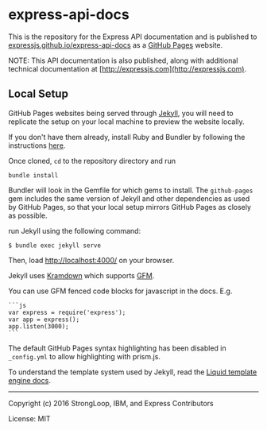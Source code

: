# express-api-docs

This is the repository for the Express API documentation and is published to
[expressjs.github.io/express-api-docs](http://expressjs.github.io/express-api-docs)
as a [GitHub Pages](https://pages.github.com/) website.

NOTE: This API documentation is also published, along with additional technical documentation at
[http://expressjs.com](http://expressjs.com).

## Local Setup

GitHub Pages websites being served through [Jekyll](http://jekyllrb.com/), you will need to replicate
the setup on your local machine to preview the website locally.

If you don't have them already, install Ruby and Bundler by following the instructions [here](https://help.github.com/articles/setting-up-your-pages-site-locally-with-jekyll/).

Once cloned, `cd` to the repository directory and run

```
bundle install
```

Bundler will look in the Gemfile for which gems to install. The `github-pages` gem includes the same version of Jekyll and other dependencies as used by GitHub Pages, so that your local setup mirrors GitHub Pages as closely as possible.

run Jekyll using the following command:

```
$ bundle exec jekyll serve
```

Then, load [http://localhost:4000/](http://localhost:4000/) on your browser.

Jekyll uses [Kramdown](http://kramdown.gettalong.org/quickref.html) which supports [GFM](http://kramdown.gettalong.org/parser/gfm.html).

You can use GFM fenced code blocks for javascript in the docs. E.g.

    ```js
    var express = require('express');
    var app = express();
    app.listen(3000);
    ```

The default GitHub Pages syntax highlighting has been disabled in `_config.yml` to allow highlighting with prism.js.

To understand the template system used by Jekyll, read the [Liquid template engine docs](http://liquidmarkup.org/).

---
Copyright (c) 2016 StrongLoop, IBM, and Express Contributors

License: MIT
